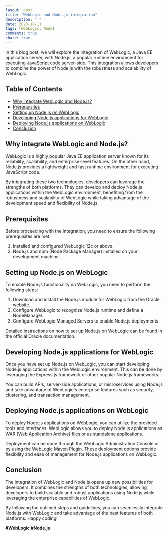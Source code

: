 ```yaml
---
layout: post
title: "WebLogic and Node.js integration"
description: " "
date: 2023-10-11
tags: [WebLogic, Node]
comments: true
share: true
---
```


In this blog post, we will explore the integration of WebLogic, a Java EE application server, with Node.js, a popular runtime environment for executing JavaScript code server-side. This integration allows developers to combine the power of Node.js with the robustness and scalability of WebLogic.

## Table of Contents

- [Why integrate WebLogic and Node.js?](#why-integrate-weblogic-and-nodejs)
- [Prerequisites](#prerequisites)
- [Setting up Node.js on WebLogic](#setting-up-nodejs-on-weblogic)
- [Developing Node.js applications for WebLogic](#developing-nodejs-applications-for-weblogic)
- [Deploying Node.js applications on WebLogic](#deploying-nodejs-applications-on-weblogic)
- [Conclusion](#conclusion)

## Why integrate WebLogic and Node.js?

WebLogic is a highly popular Java EE application server known for its reliability, scalability, and enterprise-level features. On the other hand, Node.js provides a lightweight and fast runtime environment for executing JavaScript code.

By integrating these two technologies, developers can leverage the strengths of both platforms. They can develop and deploy Node.js applications within the WebLogic environment, benefiting from the robustness and scalability of WebLogic while taking advantage of the development speed and flexibility of Node.js.

## Prerequisites

Before proceeding with the integration, you need to ensure the following prerequisites are met:

1. Installed and configured WebLogic 12c or above.
2. Node.js and npm (Node Package Manager) installed on your development machine.

## Setting up Node.js on WebLogic

To enable Node.js functionality on WebLogic, you need to perform the following steps:

1. Download and install the Node.js module for WebLogic from the Oracle website.
2. Configure WebLogic to recognize Node.js runtime and define a NodeManager.
3. Configure WebLogic Managed Servers to enable Node.js deployments.

Detailed instructions on how to set up Node.js on WebLogic can be found in the official Oracle documentation.

## Developing Node.js applications for WebLogic

Once you have set up Node.js on WebLogic, you can start developing Node.js applications within the WebLogic environment. This can be done by leveraging the Express.js framework or other popular Node.js frameworks.

You can build APIs, server-side applications, or microservices using Node.js and take advantage of WebLogic's enterprise features such as security, clustering, and transaction management.

## Deploying Node.js applications on WebLogic

To deploy Node.js applications on WebLogic, you can utilize the provided tools and interfaces. WebLogic allows you to deploy Node.js applications as WAR (Web Application Archive) files or as standalone applications.

Deployment can be done through the WebLogic Administration Console or by using the WebLogic Maven Plugin. These deployment options provide flexibility and ease of management for Node.js applications on WebLogic.

## Conclusion

The integration of WebLogic and Node.js opens up new possibilities for developers. It combines the strengths of both technologies, allowing developers to build scalable and robust applications using Node.js while leveraging the enterprise capabilities of WebLogic.

By following the outlined steps and guidelines, you can seamlessly integrate Node.js with WebLogic and take advantage of the best features of both platforms. Happy coding!

**#WebLogic #Node.js**